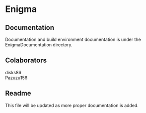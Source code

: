 Enigma
======

Documentation
-------------
Documentation and build environment documentation is under the EnigmaDocumentation directory.
<br>

Colaborators
------------
disks86<br>
Pazuzu156

Readme
------
This file will be updated as more proper documentation is added.